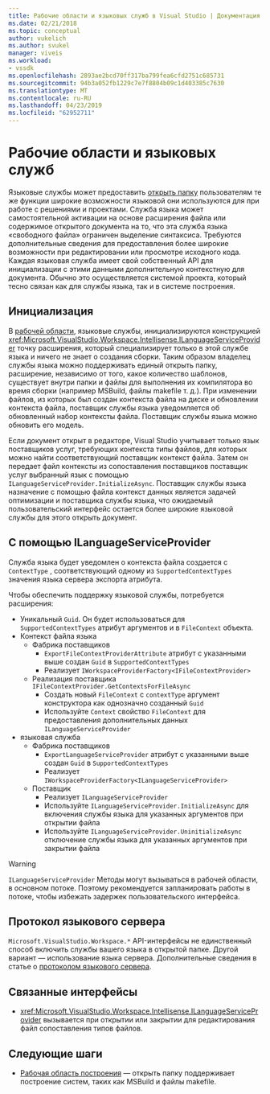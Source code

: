 ```yaml
---
title: Рабочие области и языковых служб в Visual Studio | Документация Майкрософт
ms.date: 02/21/2018
ms.topic: conceptual
author: vukelich
ms.author: svukel
manager: viveis
ms.workload:
- vssdk
ms.openlocfilehash: 2893ae2bcd70ff317ba799fea6cfd2751c685731
ms.sourcegitcommit: 94b3a052fb1229c7e7f8804b09c1d403385c7630
ms.translationtype: MT
ms.contentlocale: ru-RU
ms.lasthandoff: 04/23/2019
ms.locfileid: "62952711"
---
```

# <a name="workspaces-and-language-services"></a>Рабочие области и языковых служб

Языковые службы может предоставить [открыть папку](../ide/develop-code-in-visual-studio-without-projects-or-solutions.md) пользователям те же функции широкие возможности языковой они используются для при работе с решениями и проектами. Служба языка может самостоятельной активации на основе расширения файла или содержимое открытого документа на то, что эта служба языка «свободного файла» ограничен выделение синтаксиса. Требуются дополнительные сведения для предоставления более широкие возможности при редактировании или просмотре исходного кода. Каждая языковая служба имеет свой собственный API для инициализации с этими данными дополнительную контекстную для документа. Обычно это осуществляется системой проекта, который тесно связан как для службы языка, так и в системе построения.

## <a name="initialization"></a>Инициализация

В [рабочей области](workspaces.md), языковые службы, инициализируются конструкцией <xref:Microsoft.VisualStudio.Workspace.Intellisense.ILanguageServiceProvider> точку расширения, который специализирует только в этой службе языка и ничего не знает о создания сборки. Таким образом владелец службы языка можно поддерживать единый открыть папку, расширение, независимо от того, какое количество шаблонов, существует внутри папки и файлы для выполнения их компилятора во время сборки (например MSBuild, файлы makefile т. д.). При изменении файлов, из которых был создан контекста файла на диске и обновлении контекста файла, поставщик службы языка уведомляется об обновленный набор контексты файла. Поставщик службы языка можно обновить его модель.

Если документ открыт в редакторе, Visual Studio учитывает только язык поставщиков услуг, требующих контекста типы файлов, для которых можно найти соответствующий поставщик контекст файла. Затем он передает файл контексты из сопоставления поставщиков поставщик услуг выбранный язык с помощью `ILanguageServiceProvider.InitializeAsync`. Поставщик службы языка назначение с помощью файла контекст данных является задачей оптимизации и поставщика службы языка, что ожидаемый пользовательский интерфейс остается более широкие языковой службы для этого открыть документ.

## <a name="using-ilanguageserviceprovider"></a>С помощью ILanguageServiceProvider

Служба языка будет уведомлен о контекста файла создается с `ContextType` , соответствующий одному из `SupportedContextTypes` значения языка сервера экспорта атрибута.

Чтобы обеспечить поддержку языковой службы, потребуется расширения:

- Уникальный `Guid`. Он будет использоваться для `SupportedContextTypes` атрибут аргументов и в `FileContext` объекта.
- Контекст файла языка
  - Фабрика поставщиков
    - `ExportFileContextProviderAttribute` атрибут с указанными выше создан `Guid` в `SupportedContextTypes`
    - Реализует `IWorkspaceProviderFactory<IFileContextProvider>`
  - Реализация поставщика `IFileContextProvider.GetContextsForFileAsync`
    - Создать новый `FileContext` с `contextType` аргумент конструктора как однозначно созданный `Guid`
    - Используйте `Context` свойство `FileContext` для предоставления дополнительных данных `ILanguageServiceProvider`
- языковая служба
  - Фабрика поставщиков
    - `ExportLanguageServiceProvider` атрибут с указанными выше создан `Guid` в `SupportedContextTypes`
    - Реализует `IWorkspaceProviderFactory<ILanguageServiceProvider>`
  - Поставщик
    - Реализует `ILanguageServiceProvider`
    - Используйте `ILanguageServiceProvider.InitializeAsync` для включения службы языка для указанных аргументов при открытии файла
    - Используйте `ILanguageServiceProvider.UninitializeAsync` отключение службы языка для указанных аргументов при закрытии файла

>[!WARNING]
>`ILanguageServiceProvider` Методы могут вызываться в рабочей области, в основном потоке. Поэтому рекомендуется запланировать работы в потоке, чтобы избежать задержек пользовательского интерфейса.

## <a name="language-server-protocol"></a>Протокол языкового сервера

`Microsoft.VisualStudio.Workspace.*` API-интерфейсы не единственный способ включить службы вашего языка в открытой папке. Другой вариант — использование языка сервера. Дополнительные сведения в статье о [протоколом языкового сервера](language-server-protocol.md).

## <a name="related-interfaces"></a>Связанные интерфейсы

- <xref:Microsoft.VisualStudio.Workspace.Intellisense.ILanguageServiceProvider> вызывается при открытии или закрытии для редактирования файл сопоставления типов файлов.

## <a name="next-steps"></a>Следующие шаги

* [Рабочая область построения](workspace-build.md) — открыть папку поддерживает построение систем, таких как MSBuild и файлы makefile.